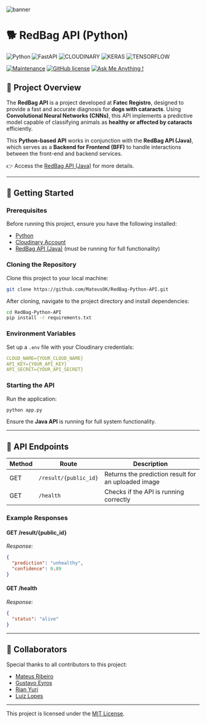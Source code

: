 [PYTHON_BADGE]:https://img.shields.io/badge/python-3670A0?style=for-the-badge&logo=python&logoColor=ffdd54
[FastAPI_BADGE]:https://img.shields.io/badge/FastAPI-005571?style=for-the-badge&logo=fastapi
[CLOUDINARY_BADGE]:https://img.shields.io/badge/Cloudinary-3448C5?style=for-the-badge&logo=Cloudinary&logoColor=white
[KERAS_BADGE]:https://img.shields.io/badge/Keras-FF0000?style=for-the-badge&logo=keras&logoColor=white
[TENSORFLOW_BADGE]:https://img.shields.io/badge/TensorFlow-FF6F00?style=for-the-badge&logo=tensorflow&logoColor=white

![banner](https://github.com/user-attachments/assets/3b92c249-3956-49c8-88fb-811fa400f6e4)
# 🐕 **RedBag API (Python)**

![Python][PYTHON_BADGE] ![FastAPI][FastAPI_BADGE] ![CLOUDINARY][CLOUDINARY_BADGE] ![KERAS][KERAS_BADGE] ![TENSORFLOW][TENSORFLOW_BADGE]

[![Maintenance](https://img.shields.io/badge/Maintained%3F-no-red.svg)](https://bitbucket.org/lbesson/ansi-colors)
[![GitHub license](https://img.shields.io/github/license/Naereen/StrapDown.js.svg)](https://github.com/Naereen/StrapDown.js/blob/master/LICENSE)
[![Ask Me Anything !](https://img.shields.io/badge/Ask%20me-anything-1abc9c.svg)](https://GitHub.com/Naereen/ama)

## 📌 **Project Overview**

The **RedBag API** is a project developed at **Fatec Registro**, designed to provide a fast and accurate diagnosis for **dogs with cataracts**. Using **Convolutional Neural Networks (CNNs)**, this API implements a predictive model capable of classifying animals as **healthy or affected by cataracts** efficiently.

This **Python-based API** works in conjunction with the **RedBag API (Java)**, which serves as a **Backend for Frontend (BFF)** to handle interactions between the front-end and backend services.

👉 Access the [RedBag API (Java)](https://github.com/MateusOK/Redbag.git) for more details.

---

## 🚀 **Getting Started**

### **Prerequisites**

Before running this project, ensure you have the following installed:

- [Python](https://www.python.org/)
- [Cloudinary Account](https://cloudinary.com/)
- [RedBag API (Java)](https://github.com/MateusOK/Redbag.git) (must be running for full functionality)

### **Cloning the Repository**

Clone this project to your local machine:

```bash
git clone https://github.com/MateusOK/RedBag-Python-API.git
```

After cloning, navigate to the project directory and install dependencies:

```bash
cd RedBag-Python-API
pip install -r requirements.txt
```

### **Environment Variables**

Set up a `.env` file with your Cloudinary credentials:

```yaml
CLOUD_NAME={YOUR_CLOUD_NAME}
API_KEY={YOUR_API_KEY}
API_SECRET={YOUR_API_SECRET}
```

### **Starting the API**

Run the application:

```bash
python app.py
```

Ensure the **Java API** is running for full system functionality.

---

## 📍 **API Endpoints**

| Method | Route                        | Description                                    |
|--------|-----------------------------|------------------------------------------------|
| GET    | `/result/{public_id}`        | Returns the prediction result for an uploaded image |
| GET    | `/health`                    | Checks if the API is running correctly         |

### **Example Responses**

#### **GET /result/{public_id}**

_Response:_
```json
{
  "prediction": "unhealthy",
  "confidence": 0.89
}
```

#### **GET /health**

_Response:_
```json
{
  "status": "alive"
}
```

---

## 🤝 **Collaborators**

Special thanks to all contributors to this project:

- [Mateus Ribeiro](https://www.linkedin.com/in/dev-mateus-ribeiro)
- [Gustavo Eyros](https://www.linkedin.com/in/gustavoeyros)
- [Rian Yuri](https://www.linkedin.com/in/rian-yuri-b36563158/)
- [Luiz Lopes](https://www.linkedin.com/in/luizlopes12)

---

This project is licensed under the [MIT License](LICENSE).
